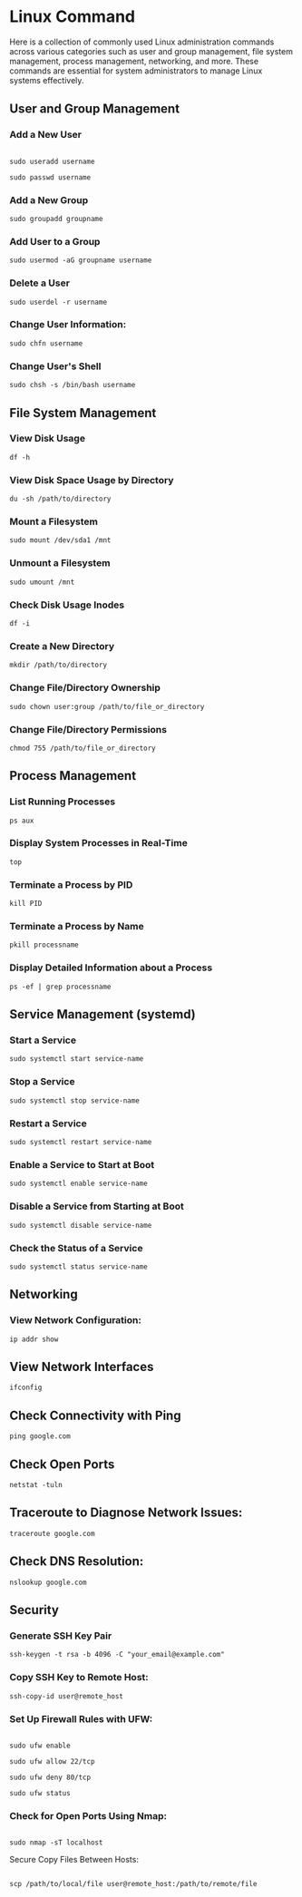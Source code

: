 # Linux Command
Here is a collection of commonly used Linux administration commands across various categories such as user and group management, file system management, process management, networking, and more. These commands are essential for system administrators to manage Linux systems effectively.
## User and Group Management

### Add a New User

```

sudo useradd username

```

```
sudo passwd username

```
### Add a New Group

```
sudo groupadd groupname

```

### Add User to a Group

```
sudo usermod -aG groupname username

```

### Delete a User

```
sudo userdel -r username

```

### Change User Information:

```
sudo chfn username

```

### Change User's Shell

```
sudo chsh -s /bin/bash username

```

## File System Management
### View Disk Usage

```
df -h

```

### View Disk Space Usage by Directory

```
du -sh /path/to/directory

```

### Mount a Filesystem

```
sudo mount /dev/sda1 /mnt

```

### Unmount a Filesystem

```
sudo umount /mnt

```

### Check Disk Usage Inodes

```
df -i

```

### Create a New Directory

```
mkdir /path/to/directory

```

### Change File/Directory Ownership

```
sudo chown user:group /path/to/file_or_directory

```

### Change File/Directory Permissions

```
chmod 755 /path/to/file_or_directory

```

## Process Management
### List Running Processes

```
ps aux

```

### Display System Processes in Real-Time

```
top

```

### Terminate a Process by PID

```
kill PID

```

### Terminate a Process by Name

```
pkill processname

```

### Display Detailed Information about a Process

```
ps -ef | grep processname

```

## Service Management (systemd)
### Start a Service

```
sudo systemctl start service-name

```

### Stop a Service

```
sudo systemctl stop service-name

```

### Restart a Service

```
sudo systemctl restart service-name

```

### Enable a Service to Start at Boot

```
sudo systemctl enable service-name

```

### Disable a Service from Starting at Boot

```
sudo systemctl disable service-name

```

### Check the Status of a Service

```
sudo systemctl status service-name

```

## Networking
### View Network Configuration:

```
ip addr show

```

## View Network Interfaces

```
ifconfig

```

## Check Connectivity with Ping

```
ping google.com

```

## Check Open Ports

```
netstat -tuln

```

## Traceroute to Diagnose Network Issues:

```
traceroute google.com

```
## Check DNS Resolution:

```
nslookup google.com

```

## Security
### Generate SSH Key Pair

```
ssh-keygen -t rsa -b 4096 -C "your_email@example.com"

```

### Copy SSH Key to Remote Host:

```
ssh-copy-id user@remote_host

```

### Set Up Firewall Rules with UFW:

```

sudo ufw enable

sudo ufw allow 22/tcp

sudo ufw deny 80/tcp

sudo ufw status

```

### Check for Open Ports Using Nmap:

```

sudo nmap -sT localhost

```
Secure Copy Files Between Hosts:

```

scp /path/to/local/file user@remote_host:/path/to/remote/file

```
